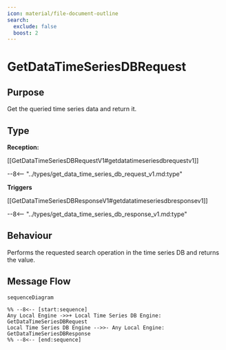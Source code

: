```yaml
---
icon: material/file-document-outline
search:
  exclude: false
  boost: 2
---
```


<div class="message" markdown>

# GetDataTimeSeriesDBRequest

## Purpose

<!-- --8<-- [start:purpose] -->
Get the queried time series data and return it.
<!-- --8<-- [end:purpose] -->

## Type

<!-- --8<-- [start:type] -->
**Reception:**

[[GetDataTimeSeriesDBRequestV1#getdatatimeseriesdbrequestv1]]

--8<-- "../types/get_data_time_series_db_request_v1.md:type"

**Triggers**

[[GetDataTimeSeriesDBResponseV1#getdatatimeseriesdbresponsev1]]

--8<-- "../types/get_data_time_series_db_response_v1.md:type"

<!-- --8<-- [end:type] -->

## Behaviour

<!-- --8<-- [start:behaviour] -->
Performs the requested search operation in the time series DB and returns the value.
<!-- --8<-- [end:behaviour] -->

## Message Flow

<!-- --8<-- [start:messages] -->
```mermaid
sequenceDiagram

%% --8<-- [start:sequence]
Any Local Engine ->>+ Local Time Series DB Engine: GetDataTimeSeriesDBRequest
Local Time Series DB Engine -->>- Any Local Engine: GetDataTimeSeriesDBResponse
%% --8<-- [end:sequence]
```

<!-- --8<-- [end:messages] -->

</div>
